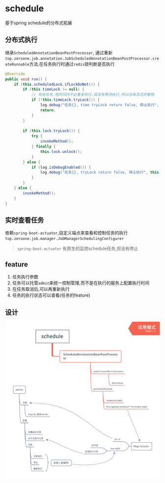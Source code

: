 # schedule
基于spring schedule的分布式拓展

## 分布式执行

继承`ScheduledAnnotationBeanPostProcessor`, 通过重新`top.zeroone.job.annotation.JobScheduledAnnotationBeanPostProcessor.createRunnable`方法,在任务执行时通过`redis`锁判断是否执行

```java
@Override
public void run() {
    if (this.scheduledLock.ifLockDoNot()) {
        if (this.timeLock != null) {
            // 有些任务,短时间内不必重复执行.因没有等待执行,所以没有显式的解锁
            if (!this.timeLock.tryLock()) {
                log.debug("任务{}, time tryLock return false, 停止执行", this.name);
                return;
            }
        }

        if (this.lock.tryLock()) {
            try {
                invokeMethod();
            } finally {
                this.lock.unlock();
            }
        } else {
            if (log.isDebugEnabled()) {
                log.debug("任务{}, tryLock return false, 停止执行", this.name);
            }
        }
    } else {
        invokeMethod();
    }
}
```

## 实时查看任务

依赖`spring-boot-actuator`,自定义端点来查看和控制任务的执行
`top.zeroone.job.manager.JobManagerSchedulingConfigurer`

> `spring-boot-actuator` 有原生的监控schedule任务,但没有停止

## feature

1. 任务执行参数
2. 任务可以托管`admin`来统一控制管理,而不是在执行的服务上配置执行时间
3. 在任务取消后,可以再重新执行
4. 任务的执行状态可以查看(任务的feature)




## 设计


![](./schedule.png)

